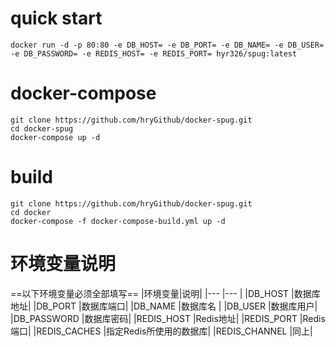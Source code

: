 # quick start
    docker run -d -p 80:80 -e DB_HOST= -e DB_PORT= -e DB_NAME= -e DB_USER= -e DB_PASSWORD= -e REDIS_HOST= -e REDIS_PORT= hyr326/spug:latest

# docker-compose
    git clone https://github.com/hryGithub/docker-spug.git
    cd docker-spug
    docker-compose up -d

# build 
    git clone https://github.com/hryGithub/docker-spug.git
    cd docker
    docker-compose -f docker-compose-build.yml up -d

# 环境变量说明
==以下环境变量必须全部填写==
|环境变量|说明|
|---     |--- |
|DB_HOST |数据库地址|
|DB_PORT |数据库端口|
|DB_NAME |数据库名  |
|DB_USER |数据库用户|
|DB_PASSWORD |数据库密码|
|REDIS_HOST |Redis地址|
|REDIS_PORT |Redis端口|
|REDIS_CACHES |指定Redis所使用的数据库|
|REDIS_CHANNEL |同上|
